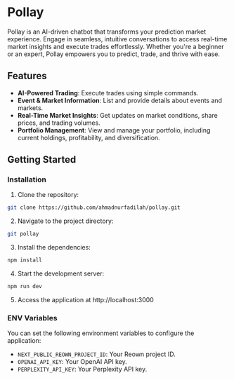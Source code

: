 # Pollay

Pollay is an AI-driven chatbot that transforms your prediction market experience. Engage in seamless, intuitive conversations to access real-time market insights and execute trades effortlessly. Whether you're a beginner or an expert, Pollay empowers you to predict, trade, and thrive with ease.

## Features

- **AI-Powered Trading**: Execute trades using simple commands.
- **Event & Market Information**: List and provide details about events and markets.
- **Real-Time Market Insights**: Get updates on market conditions, share prices, and trading volumes.
- **Portfolio Management**: View and manage your portfolio, including current holdings, profitability, and diversification.

## Getting Started

### Installation

1. Clone the repository:

```sh
git clone https://github.com/ahmadnurfadilah/pollay.git
```

2. Navigate to the project directory:

```sh
git pollay
```

3. Install the dependencies:

```sh
npm install
```

4. Start the development server:

```sh
npm run dev
```

5. Access the application at http://localhost:3000

### ENV Variables

You can set the following environment variables to configure the application:

- `NEXT_PUBLIC_REOWN_PROJECT_ID`: Your Reown project ID.
- `OPENAI_API_KEY`: Your OpenAI API key.
- `PERPLEXITY_API_KEY`: Your Perplexity API key.
